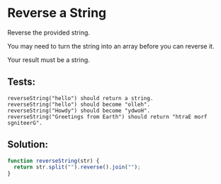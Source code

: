 # Reverse a String

Reverse the provided string.

You may need to turn the string into an array before you can reverse it.

Your result must be a string.

## Tests:

    reverseString("hello") should return a string.
    reverseString("hello") should become "olleh".
    reverseString("Howdy") should become "ydwoH".
    reverseString("Greetings from Earth") should return "htraE morf sgniteerG".

## Solution:
```javascript
function reverseString(str) {
  return str.split("").reverse().join("");
}
```